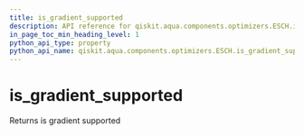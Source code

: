 ```yaml
---
title: is_gradient_supported
description: API reference for qiskit.aqua.components.optimizers.ESCH.is_gradient_supported
in_page_toc_min_heading_level: 1
python_api_type: property
python_api_name: qiskit.aqua.components.optimizers.ESCH.is_gradient_supported
---
```


# is\_gradient\_supported

Returns is gradient supported

